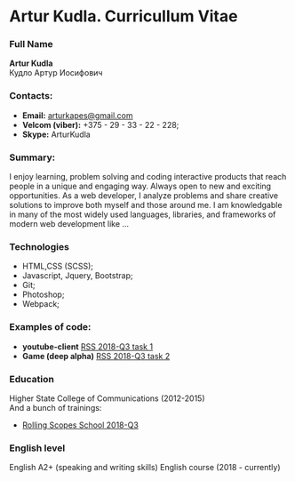 # Artur Kudla. Curricullum Vitae

### Full Name
**Artur Kudla**  
Кудло Артур Иосифович

### Contacts:
  + **Email:** arturkapes@gmail.com
  + **Velcom (viber):** +375 - 29 - 33 - 22 - 228;
  + **Skype:** ArturKudla

### Summary:
  I enjoy learning, problem solving and coding interactive products that reach people in a unique and engaging way. Always open to new and exciting opportunities. As a web developer, I analyze problems and share creative solutions to improve both myself and those around me. I am knowledgable in many of the most widely used languages, libraries, and frameworks of modern web development like …

### Technologies
  - HTML,CSS (SCSS);
  - Javascript, Jquery, Bootstrap;
  - Git;
  - Photoshop;
  - Webpack;

### Examples of code:
  - **youtube-client** [RSS 2018-Q3 task 1](https://github.com/rolling-scopes-school/arturkudlo-2018Q3/tree/youtube-client)
  - **Game (deep alpha)** [RSS 2018-Q3 task 2](https://dreamy-hoover-21653d.netlify.com/)

### Education
Higher State College of Communications (2012-2015)  
And a bunch of trainings:
  - [Rolling Scopes School 2018-Q3](https://school.rollingscopes.com/)

### English level  
English A2+ (speaking and writing skills)
English course (2018  - currently) 
